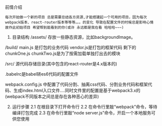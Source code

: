 前情介绍

	每次开始做一个新的项目 总是需要总结各方资源,才能搭建起一个可用的项目，因为每次webpack版本、react-router版本等等等。。。的变化 导致在配置文件的时候总是影响心情 故作此初始项目 希望帮到能看到的你(或许 永远都是我在看 哈哈哈~~~)

1. 目录结构
/assets/ 存放一些静态资源，比如backgroundImage。

/build/ main.js 是打包的业务代码 vendor.js是打包的框架代码 剩下的chunkOne.js chunkTwo.js是为了按需加载单独打出去的模块

/src/ 源代码存储目录(其中包含的react-router是4.x版本的)

.babelrc是babel转es6代码的配置文件

webpack.config.js 中配置了代码分割、抽离css代码、分割业务代码和框架代码、生成index.html入口文件....同时文件里的配置是基于webpack3.x的(webpack不同版本之间总是存在各种恶心的差异)
 
2. 运行步骤
 2.1 在根目录下打开命令行
 2.2 在命令行里敲“webpack”命令，等待编译打包完成
 2.3 在命令行里敲“node server.js”命令，开启一个本地服务可供您使用


